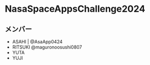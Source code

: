 # NasaSpaceAppsChallenge2024

## メンバー
* ASAHI | @AsaApp0424
* RITSUKI  @maguronoosushi0807
* YUTA
* YUJI
